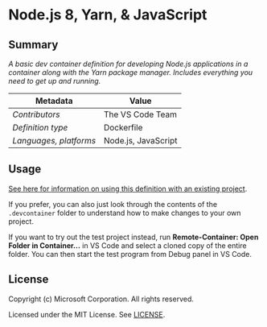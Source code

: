 # Node.js 8, Yarn, & JavaScript

## Summary

*A basic dev container definition for developing Node.js applications in a container along with the Yarn package manager. Includes everything you need to get up and running.*

| Metadata | Value |  
|----------|-------|
| *Contributors* | The VS Code Team |
| *Definition type* | Dockerfile |
| *Languages, platforms* | Node.js, JavaScript |

## Usage

[See here for information on using this definition with an existing project](../../README.md#using-a-definition).

If you prefer, you can also just look through the contents of the `.devcontainer` folder to understand how to make changes to your own project.

If you want to try out the test project instead, run **Remote-Container: Open Folder in Container...** in VS Code and select a cloned copy of the entire folder. You can then start the test program from Debug panel in VS Code.

## License

Copyright (c) Microsoft Corporation. All rights reserved.

Licensed under the MIT License. See [LICENSE](../../LICENSE).

